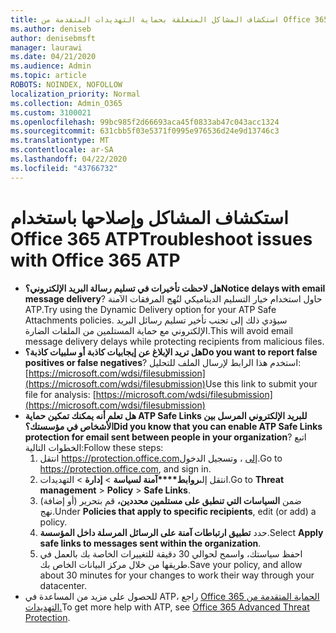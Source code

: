 ```yaml
---
title: استكشاف المشاكل المتعلقة بحماية التهديدات المتقدمة من Office 365 (ATP)
ms.author: deniseb
author: denisebmsft
manager: laurawi
ms.date: 04/21/2020
ms.audience: Admin
ms.topic: article
ROBOTS: NOINDEX, NOFOLLOW
localization_priority: Normal
ms.collection: Admin_O365
ms.custom: 3100021
ms.openlocfilehash: 99bc985f2d66693aca45f0833ab47c043acc1324
ms.sourcegitcommit: 631cbb5f03e5371f0995e976536d24e9d13746c3
ms.translationtype: MT
ms.contentlocale: ar-SA
ms.lasthandoff: 04/22/2020
ms.locfileid: "43766732"
---
```

# <a name="troubleshoot-issues-with-office-365-atp"></a><span data-ttu-id="e8214-102">استكشاف المشاكل وإصلاحها باستخدام Office 365 ATP</span><span class="sxs-lookup"><span data-stu-id="e8214-102">Troubleshoot issues with Office 365 ATP</span></span>

- <span data-ttu-id="e8214-103">**هل لاحظت تأخيرات في تسليم رسالة البريد الإلكتروني؟**</span><span class="sxs-lookup"><span data-stu-id="e8214-103">**Notice delays with email message delivery**?</span></span> <span data-ttu-id="e8214-104">حاول استخدام خيار التسليم الديناميكي لنُهج المرفقات الآمنة ATP.</span><span class="sxs-lookup"><span data-stu-id="e8214-104">Try using the Dynamic Delivery option for your ATP Safe Attachments policies.</span></span> <span data-ttu-id="e8214-105">سيؤدي ذلك إلى تجنب تأخير تسليم رسائل البريد الإلكتروني مع حماية المستلمين من الملفات الضارة.</span><span class="sxs-lookup"><span data-stu-id="e8214-105">This will avoid email message delivery delays while protecting recipients from malicious files.</span></span>
- <span data-ttu-id="e8214-106">**هل تريد الإبلاغ عن إيجابيات كاذبة أو سلبيات كاذبة؟**</span><span class="sxs-lookup"><span data-stu-id="e8214-106">**Do you want to report false positives or false negatives**?</span></span> <span data-ttu-id="e8214-107">استخدم هذا الرابط لإرسال الملف للتحليل:[https://microsoft.com/wdsi/filesubmission](https://microsoft.com/wdsi/filesubmission)</span><span class="sxs-lookup"><span data-stu-id="e8214-107">Use this link to submit your file for analysis: [https://microsoft.com/wdsi/filesubmission](https://microsoft.com/wdsi/filesubmission)</span></span>
- <span data-ttu-id="e8214-108">**هل تعلم أنه يمكنك تمكين حماية ATP Safe Links للبريد الإلكتروني المرسل بين الأشخاص في مؤسستك؟**</span><span class="sxs-lookup"><span data-stu-id="e8214-108">**Did you know that you can enable ATP Safe Links protection for email sent between people in your organization**?</span></span> <span data-ttu-id="e8214-109">اتبع الخطوات التالية:</span><span class="sxs-lookup"><span data-stu-id="e8214-109">Follow these steps:</span></span>
    1. <span data-ttu-id="e8214-110">انتقل https://protection.office.comإلى ، وتسجيل الدخول.</span><span class="sxs-lookup"><span data-stu-id="e8214-110">Go to https://protection.office.com, and sign in.</span></span>
    2. <span data-ttu-id="e8214-111">انتقل إلى**روابط\*\*\*\*آمنة لسياسة** >  **إدارة** > التهديدات.</span><span class="sxs-lookup"><span data-stu-id="e8214-111">Go to **Threat management** > **Policy** > **Safe Links**.</span></span>
    3. <span data-ttu-id="e8214-112">ضمن **السياسات التي تنطبق على مستلمين محددين،** قم بتحرير (أو إضافة) نهج.</span><span class="sxs-lookup"><span data-stu-id="e8214-112">Under **Policies that apply to specific recipients**, edit (or add) a policy.</span></span>
    4. <span data-ttu-id="e8214-113">حدد **تطبيق ارتباطات آمنة على الرسائل المرسلة داخل المؤسسة**.</span><span class="sxs-lookup"><span data-stu-id="e8214-113">Select **Apply safe links to messages sent within the organization**.</span></span>
    5. <span data-ttu-id="e8214-114">احفظ سياستك، واسمح لحوالي 30 دقيقة للتغييرات الخاصة بك بالعمل في طريقها من خلال مركز البيانات الخاص بك.</span><span class="sxs-lookup"><span data-stu-id="e8214-114">Save your policy, and allow about 30 minutes for your changes to work their way through your datacenter.</span></span>
- <span data-ttu-id="e8214-115">للحصول على مزيد من المساعدة في ATP، راجع [Office 365 الحماية المتقدمة من التهديدات.](https://docs.microsoft.com/office365/securitycompliance/office-365-atp)</span><span class="sxs-lookup"><span data-stu-id="e8214-115">To get more help with ATP, see [Office 365 Advanced Threat Protection](https://docs.microsoft.com/office365/securitycompliance/office-365-atp).</span></span>